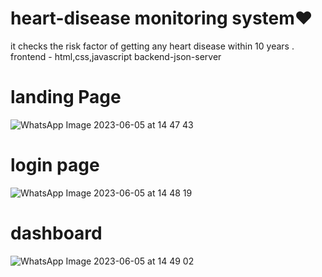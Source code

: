# heart-disease monitoring system❤️
it checks the risk factor of getting any heart disease within 10 years .
frontend - 
 html,css,javascript
backend-json-server 
# landing Page 
![WhatsApp Image 2023-06-05 at 14 47 43](https://github.com/DIKSHYA2002/heart-disease/assets/78462004/c376ee7c-7900-41cc-8ea4-e0bfa6f0eb73)
# login page
![WhatsApp Image 2023-06-05 at 14 48 19](https://github.com/DIKSHYA2002/heart-disease/assets/78462004/642c70f2-8118-4038-947f-911cb106ba1e)
# dashboard 
![WhatsApp Image 2023-06-05 at 14 49 02](https://github.com/DIKSHYA2002/heart-disease/assets/78462004/9074ba87-0dff-4ab3-87dd-ea346c02f3ee)

